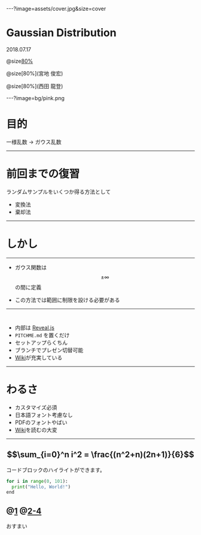 ---?image=assets/cover.jpg&size=cover

# Gaussian Distribution

2018.07.17


@size[80%](機械・情報系コース修士１年)

@size[80%](宮地 俊宏)

@size[80%](西田 龍登)



---?image=bg/pink.png

# 目的

一様乱数 → ガウス乱数

---

# 前回までの復習

ランダムサンプルをいくつか得る方法として
* 変換法
* 棄却法

---

# しかし

---

* ガウス関数は$$\pm \infty$$の間に定義

* この方法では範囲に制限を設ける必要がある
---

# 

- 内部は [Reveal.js](http://lab.hakim.se/reveal-js/#/)
- `PITCHME.md` を置くだけ
- セットアップらくちん
- ブランチでプレゼン切替可能
- [Wiki](https://github.com/gitpitch/gitpitch/wiki)が充実している

---

# わるさ

- カスタマイズ必須
- 日本語フォント考慮なし
- PDFのフォントやばい
- [Wiki](https://github.com/gitpitch/gitpitch/wiki)を読むの大変

---
$$\sum_{i=0}^n i^2 = \frac{(n^2+n)(2n+1)}{6}$$
---

コードブロックのハイライトができます。
```python
for i in range(0, 101):
  print("Hello, World!")
end
```

@[1](ハイライト行の解説も記述できます。)
@[2-4](コメントは[]の右に記述します。)
---

おすまい


